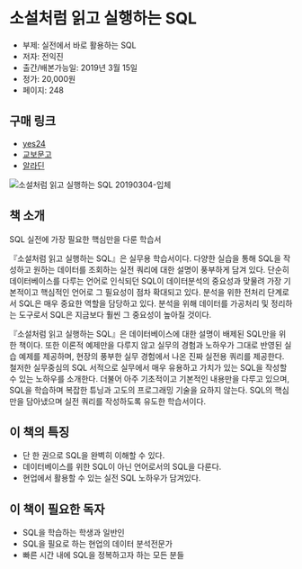 # 소설처럼 읽고 실행하는 SQL

- 부제: 실전에서 바로 활용하는 SQL
- 저자: 전익진
- 출간/배본가능일: 2019년 3월 15일
- 정가: 20,000원
- 페이지: 248

## 구매 링크

- [yes24](http://www.yes24.com/Product/Goods/70804873)
- [교보문고](http://www.kyobobook.co.kr/product/detailViewKor.laf?ejkGb=KOR&mallGb=KOR&barcode=9791186697795&orderClick=LET&Kc=)
- [알라딘](http://aladin.kr/p/UecM7)

![소설처럼 읽고 실행하는 SQL 20190304-입체](https://user-images.githubusercontent.com/21074282/80457767-cb62a600-896a-11ea-9f03-c791f72db6f7.jpg)

## 책 소개

SQL 실전에 가장 필요한 핵심만을 다룬 학습서

『소설처럼 읽고 실행하는 SQL』은 실무용 학습서이다. 다양한 실습을 통해 SQL을 작성하고 원하는 데이터를 조회하는 실전 쿼리에 대한 설명이 풍부하게 담겨 있다. 단순히 데이터베이스를 다루는 언어로 인식되던 SQL이 데이터분석의 중요성과 맞물려 가장 기본적이고 핵심적인 언어로 그 필요성이 점차 확대되고 있다. 분석을 위한 전처리 단계로서 SQL은 매우 중요한 역할을 담당하고 있다. 분석을 위해 데이터를 가공처리 및 정리하는 도구로서 SQL은 지금보다 훨씬 그 중요성이 높아질 것이다.

『소설처럼 읽고 실행하는 SQL』은 데이터베이스에 대한 설명이 배제된 SQL만을 위한 책이다. 또한 이론적 예제만을 다루지 않고 실무의 경험과 노하우가 그대로 반영된 실습 예제를 제공하며, 현장의 풍부한 실무 경험에서 나온 진짜 실전용 쿼리를 제공한다. 철저한 실무중심의 SQL 서적으로 실무에서 매우 유용하고 가치가 있는 SQL을 작성할 수 있는 노하우를 소개한다. 더불어 아주 기초적이고 기본적인 내용만을 다루고 있으며, SQL을 학습하며 복잡한 튜닝과 고도의 프로그래밍 기술을 요하지 않는다. SQL의 핵심만을 담아냈으며 실전 쿼리를 작성하도록 유도한 학습서이다.

## 이 책의 특징

- 단 한 권으로 SQL을 완벽히 이해할 수 있다.
- 데이터베이스를 위한 SQL이 아닌 언어로서의 SQL을 다룬다.
- 현업에서 활용할 수 있는 실전 SQL 노하우가 담겨있다.

## 이 책이 필요한 독자

- SQL을 학습하는 학생과 일반인
- SQL을 필요로 하는 현업의 데이터 분석전문가
- 빠른 시간 내에 SQL을 정복하고자 하는 모든 분들
